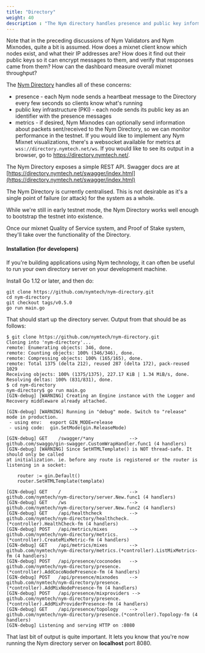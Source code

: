 ```yaml
---
title: "Directory"
weight: 40
description : "The Nym directory handles presence and public key information so that network participants can find each other."
---
```


Note that in the preceding discussions of Nym Validators and Nym Mixnodes, quite a bit is assumed. How does a mixnet client know which nodes exist, and what their IP addresses are? How does it find out their public keys so it can encrypt messages to them, and verify that responses came from them? How can the dashboard measure overall mixnet throughput?

The [Nym Directory](https://github.com/nymtech/nym-directory) handles all of these concerns:

* presence - each Nym node sends a heartbeat message to the Directory every few seconds so clients know what's running
* public key infrastructure (PKI) - each node sends its public key as an identifier with the presence messages
* metrics - if desired, Nym Mixnodes can optionally send information about packets sent/received to the Nym Directory, so we can monitor performance in the testnet. If you would like to implement any Nym Mixnet visualizations, there's a websocket available for metrics at `wss://directory.nymtech.net/ws`. If you would like to see its output in a browser, go to https://directory.nymtech.net/.

The Nym Directory exposes a simple REST API. Swagger docs are at [https://directory.nymtech.net/swagger/index.html](https://directory.nymtech.net/swagger/index.html)

The Nym Directory is currently centralised. This is not desirable as it's a single point of failure (or attack) for the system as a whole.

While we're still in early testnet mode, the Nym Directory works well enough to bootstrap the testnet into existence.

Once our mixnet Quality of Service system, and Proof of Stake system, they'll take over the functionality of the Directory.

#### Installation (for developers)

If you're building applications using Nym technology, it can often be useful to run your own directory server on your development machine.

Install Go 1.12 or later, and then do:

```shell
git clone https://github.com/nymtech/nym-directory.git
cd nym-directory
git checkout tags/v0.5.0
go run main.go
```

That should start up the directory server. Output from that should be as follows:

```shell
$ git clone https://github.com/nymtech/nym-directory.git
Cloning into 'nym-directory'...
remote: Enumerating objects: 346, done.
remote: Counting objects: 100% (346/346), done.
remote: Compressing objects: 100% (165/165), done.
remote: Total 1375 (delta 212), reused 287 (delta 172), pack-reused 1029
Receiving objects: 100% (1375/1375), 227.17 KiB | 1.34 MiB/s, done.
Resolving deltas: 100% (831/831), done.
$ cd nym-directory
nym-directory$ go run main.go
[GIN-debug] [WARNING] Creating an Engine instance with the Logger and Recovery middleware already attached.

[GIN-debug] [WARNING] Running in "debug" mode. Switch to "release" mode in production.
 - using env:	export GIN_MODE=release
 - using code:	gin.SetMode(gin.ReleaseMode)

[GIN-debug] GET    /swagger/*any             --> github.com/swaggo/gin-swagger.CustomWrapHandler.func1 (4 handlers)
[GIN-debug] [WARNING] Since SetHTMLTemplate() is NOT thread-safe. It should only be called
at initialization. ie. before any route is registered or the router is listening in a socket:

	router := gin.Default()
	router.SetHTMLTemplate(template)

[GIN-debug] GET    /                         --> github.com/nymtech/nym-directory/server.New.func1 (4 handlers)
[GIN-debug] GET    /ws                       --> github.com/nymtech/nym-directory/server.New.func2 (4 handlers)
[GIN-debug] GET    /api/healthcheck          --> github.com/nymtech/nym-directory/healthcheck.(*controller).HealthCheck-fm (4 handlers)
[GIN-debug] POST   /api/metrics/mixes        --> github.com/nymtech/nym-directory/metrics.(*controller).CreateMixMetric-fm (4 handlers)
[GIN-debug] GET    /api/metrics/mixes        --> github.com/nymtech/nym-directory/metrics.(*controller).ListMixMetrics-fm (4 handlers)
[GIN-debug] POST   /api/presence/coconodes   --> github.com/nymtech/nym-directory/presence.(*controller).AddCocoNodePresence-fm (4 handlers)
[GIN-debug] POST   /api/presence/mixnodes    --> github.com/nymtech/nym-directory/presence.(*controller).AddMixNodePresence-fm (4 handlers)
[GIN-debug] POST   /api/presence/mixproviders --> github.com/nymtech/nym-directory/presence.(*controller).AddMixProviderPresence-fm (4 handlers)
[GIN-debug] GET    /api/presence/topology    --> github.com/nymtech/nym-directory/presence.(*controller).Topology-fm (4 handlers)
[GIN-debug] Listening and serving HTTP on :8080
```

That last bit of output is quite important. It lets you know that you're now running the Nym directory server on **localhost** port 8080.

